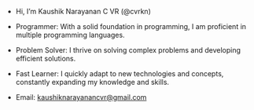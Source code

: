 - Hi, I’m Kaushik Narayanan C VR (@cvrkn)
- Programmer: With a solid foundation in programming, I am proficient in multiple programming languages.
- Problem Solver: I thrive on solving complex problems and developing efficient solutions.
- Fast Learner: I quickly adapt to new technologies and concepts, constantly expanding my knowledge and skills.

- Email: kaushiknarayanancvr@gmail.com


<!---
CVrKaushikNarayanan/CVrKaushikNarayanan is a ✨ special ✨ repository because its `README.md` (this file) appears on your GitHub profile.
You can click the Preview link to take a look at your changes.
--->
